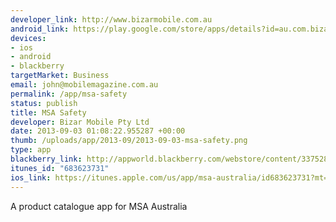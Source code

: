 ```yaml
--- 
developer_link: http://www.bizarmobile.com.au
android_link: https://play.google.com/store/apps/details?id=au.com.bizarmobile.msa
devices: 
- ios
- android
- blackberry
targetMarket: Business
email: john@mobilemagazine.com.au
permalink: /app/msa-safety
status: publish
title: MSA Safety
developer: Bizar Mobile Pty Ltd
date: 2013-09-03 01:08:22.955287 +00:00
thumb: /uploads/app/2013-09/2013-09-03-msa-safety.png
type: app
blackberry_link: http://appworld.blackberry.com/webstore/content/33752894/
itunes_id: "683623731"
ios_link: https://itunes.apple.com/us/app/msa-australia/id683623731?mt=8
---
```


A product catalogue app for MSA Australia
